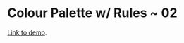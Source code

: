 # Colour Palette w/ Rules ~ 02

[Link to demo](https://larryzodiac.github.io/Creative-Coding/01_colour/01.2_colour_palettes/01.2.3_rules/01.2.3_02/).
